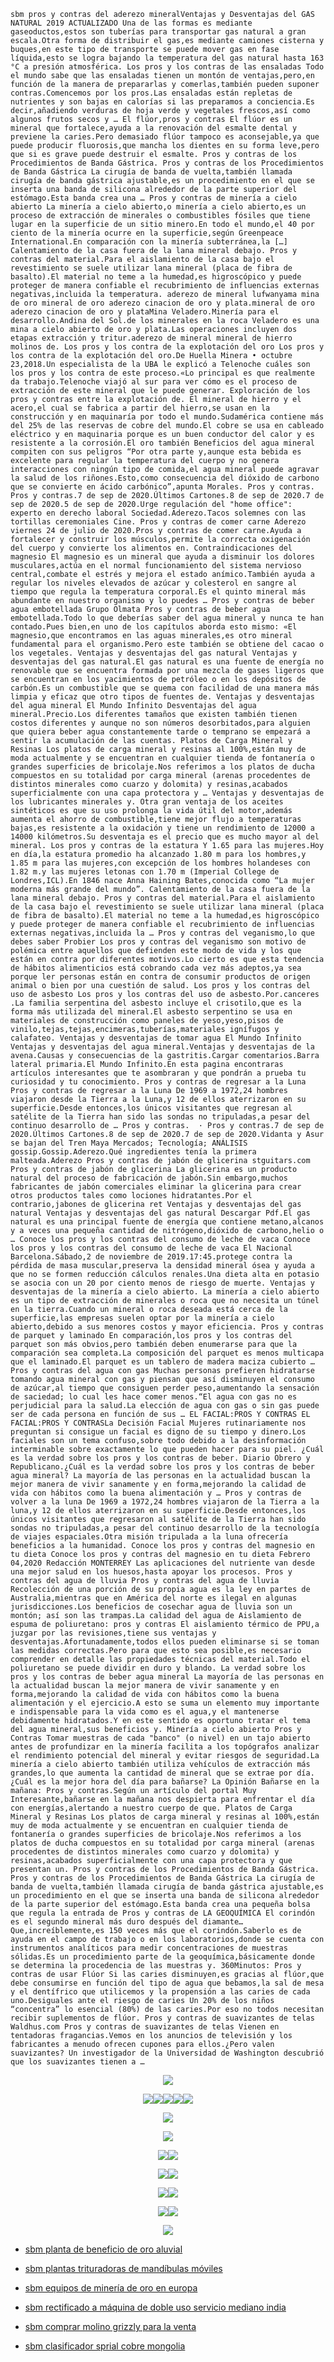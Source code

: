 
```
sbm pros y contras del aderezo mineralVentajas y Desventajas del GAS NATURAL 2019 ACTUALIZADO Una de las formas es mediante gaseoductos,estos son tuberías para transportar gas natural a gran escala.Otra forma de distribuir el gas,es mediante camiones cisterna y buques,en este tipo de transporte se puede mover gas en fase líquida,esto se logra bajando la temperatura del gas natural hasta 163 °C a presión atmosférica. Los pros y los contras de las ensaladas Todo el mundo sabe que las ensaladas tienen un montón de ventajas,pero,en función de la manera de prepararlas y comerlas,también pueden suponer contras.Comencemos por los pros.Las ensaladas están repletas de nutrientes y son bajas en calorías si las preparamos a conciencia.Es decir,añadiendo verduras de hoja verde y vegetales frescos,así como algunos frutos secos y … El flúor,pros y contras El flúor es un mineral que fortalece,ayuda a la renovación del esmalte dental y previene la caries.Pero demasiado flúor tampoco es aconsejable,ya que puede producir fluorosis,que mancha los dientes en su forma leve,pero que si es grave puede destruir el esmalte. Pros y contras de los Procedimientos de Banda Gástrica. Pros y contras de los Procedimientos de Banda Gástrica La cirugía de banda de vuelta,también llamada cirugía de banda gástrica ajustable,es un procedimiento en el que se inserta una banda de silicona alrededor de la parte superior del estómago.Esta banda crea una … Pros y contras de minería a cielo abierto La minería a cielo abierto,o minería a cielo abierto,es un proceso de extracción de minerales o combustibles fósiles que tiene lugar en la superficie de un sitio minero.En todo el mundo,el 40 por ciento de la minería ocurre en la superficie,según Greenpeace International.En comparación con la minería subterránea,la […] Calentamiento de la casa fuera de la lana mineral debajo. Pros y contras del material.Para el aislamiento de la casa bajo el revestimiento se suele utilizar lana mineral (placa de fibra de basalto).El material no teme a la humedad,es higroscópico y puede proteger de manera confiable el recubrimiento de influencias externas negativas,incluida la temperatura. aderezo de mineral lufwanyama mina de oro mineral de oro aderezo cinacion de oro y plata.mineral de oro aderezo cinacion de oro y plataMina Veladero.Minería para el desarrollo.Andina del Sol.de los minerales en la roca Veladero es una mina a cielo abierto de oro y plata.Las operaciones incluyen dos etapas extracción y tritur.aderezo de mineral mineral de hierro molinos de. Los pros y los contra de la explotación del oro Los pros y los contra de la explotación del oro.De Huella Minera • octubre 23,2018.Un especialista de la UBA le explicó a Telenoche cuáles son los pros y los contra de este proceso.«Lo principal es que realmente da trabajo.Telenoche viajó al sur para ver cómo es el proceso de extracción de este mineral que le puede generar. Exploración de los pros y contras entre la explotación de. El mineral de hierro y el acero,el cual se fabrica a partir del hierro,se usan en la construcción y en maquinaría por todo el mundo.Sudamérica contiene más del 25% de las reservas de cobre del mundo.El cobre se usa en cableado eléctrico y en maquinaria porque es un buen conductor del calor y es resistente a la corrosión.El oro también Beneficios del agua mineral compiten con sus peligros “Por otra parte y,aunque esta bebida es excelente para regular la temperatura del cuerpo y no genera interacciones con ningún tipo de comida,el agua mineral puede agravar la salud de los riñones.Esto,como consecuencia del dióxido de carbono que se convierte en ácido carbónico”,apunta Morales. Pros y contras. Pros y contras.7 de sep de 2020.Últimos Cartones.8 de sep de 2020.7 de sep de 2020.5 de sep de 2020.Urge regulación del "home office": experto en derecho laboral Sociedad.Aderezo.Tacos solemnes con las tortillas ceremoniales Cine. Pros y contras de comer carne Aderezo viernes 24 de julio de 2020.Pros y contras de comer carne.Ayuda a fortalecer y construir los músculos,permite la correcta oxigenación del cuerpo y convierte los alimentos en. Contraindicaciones del magnesio El magnesio es un mineral que ayuda a disminuir los dolores musculares,actúa en el normal funcionamiento del sistema nervioso central,combate el estrés y mejora el estado anímico.También ayuda a regular los niveles elevados de azúcar y colesterol en sangre al tiempo que regula la temperatura corporal.Es el quinto mineral más abundante en nuestro organismo y lo puedes … Pros y contras de beber agua embotellada Grupo Olmata Pros y contras de beber agua embotellada.Todo lo que deberías saber del agua mineral y nunca te han contado.Pues bien,en uno de los capítulos aborda esto mismo: «El magnesio,que encontramos en las aguas minerales,es otro mineral fundamental para el organismo.Pero este también se obtiene del cacao o los vegetales. Ventajas y desventajas del gas natural Ventajas y desventajas del gas natural.El gas natural es una fuente de energía no renovable que se encuentra formada por una mezcla de gases ligeros que se encuentran en los yacimientos de petróleo o en los depósitos de carbón.Es un combustible que se quema con facilidad de una manera más limpia y eficaz que otro tipos de fuentes de. Ventajas y desventajas del agua mineral El Mundo Infinito Desventajas del agua mineral.Precio.Los diferentes tamaños que existen también tienen costos diferentes y aunque no son números desorbitados,para alguien que quiera beber agua constantemente tarde o temprano se empezará a sentir la acumulación de las cuentas. Platos de Carga Mineral y Resinas Los platos de carga mineral y resinas al 100%,están muy de moda actualmente y se encuentran en cualquier tienda de fontanería o grandes superficies de bricolaje.Nos referimos a los platos de ducha compuestos en su totalidad por carga mineral (arenas procedentes de distintos minerales como cuarzo y dolomita) y resinas,acabados superficialmente con una capa protectora y … Ventajas y desventajas de los lubricantes minerales y. Otra gran ventaja de los aceites sintéticos es que su uso prolonga la vida útil del motor,además aumenta el ahorro de combustible,tiene mejor flujo a temperaturas bajas,es resistente a la oxidación y tiene un rendimiento de 12000 a 14000 kilómetros.Su desventaja es el precio que es mucho mayor al del mineral. Los pros y contras de la estatura Y 1.65 para las mujeres.Hoy en día,la estatura promedio ha alcanzado 1.80 m para los hombres,y 1.85 m para las mujeres,con excepción de los hombres holandeses con 1.82 m.y las mujeres letonas con 1.70 m (Imperial College de Londres,ICL).En 1846 nace Anna Haining Bates,conocida como “La mujer moderna más grande del mundo”. Calentamiento de la casa fuera de la lana mineral debajo. Pros y contras del material.Para el aislamiento de la casa bajo el revestimiento se suele utilizar lana mineral (placa de fibra de basalto).El material no teme a la humedad,es higroscópico y puede proteger de manera confiable el recubrimiento de influencias externas negativas,incluida la … Pros y contras del veganismo,lo que debes saber Probier Los pros y contras del veganismo son motivo de polémica entre aquellos que defienden este modo de vida y los que están en contra por diferentes motivos.Lo cierto es que esta tendencia de hábitos alimenticios está cobrando cada vez más adeptos,ya sea porque ler personas están en contra de consumir productos de origen animal o bien por una cuestión de salud. Los pros y los contras del uso de asbesto Los pros y los contras del uso de asbesto.Por.canceres .La familia serpentina del asbesto incluye el crisotilo,que es la forma más utilizada del mineral.El asbesto serpentino se usa en materiales de construcción como paneles de yeso,yeso,pisos de vinilo,tejas,tejas,encimeras,tuberías,materiales ignífugos y calafateo. Ventajas y desventajas de tomar agua El Mundo Infinito Ventajas y desventajas del agua mineral.Ventajas y desventajas de la avena.Causas y consecuencias de la gastritis.Cargar comentarios.Barra lateral primaria.El Mundo Infinito.En esta pagina encontraras artículos interesantes que te asombraran y que pondrán a prueba tu curiosidad y tu conocimiento. Pros y contras de regresar a la Luna Pros y contras de regresar a la Luna De 1969 a 1972,24 hombres viajaron desde la Tierra a la Luna,y 12 de ellos aterrizaron en su superficie.Desde entonces,los únicos visitantes que regresan al satélite de la Tierra han sido las sondas no tripuladas,a pesar del continuo desarrollo de … Pros y contras.  · Pros y contras.7 de sep de 2020.Últimos Cartones.8 de sep de 2020.7 de sep de 2020.Vidanta y Asur se bajan del Tren Maya Mercados; Tecnología; ANÁLISIS gossip.Gossip.Aderezo.Qué ingredientes tenía la primera malteada.Aderezo Pros y contras de jabón de glicerina stguitars.com Pros y contras de jabón de glicerina La glicerina es un producto natural del proceso de fabricación de jabón.Sin embargo,muchos fabricantes de jabón comerciales eliminar la glicerina para crear otros productos tales como lociones hidratantes.Por el contrario,jabones de glicerina ret Ventajas y desventajas del gas natural Ventajas y desventajas del gas natural Descargar Pdf.El gas natural es una principal fuente de energía que contiene metano,alcanos y a veces una pequeña cantidad de nitrógeno,dióxido de carbono,helio o … Conoce los pros y los contras del consumo de leche de vaca Conoce los pros y los contras del consumo de leche de vaca El Nacional Barcelona.Sábado,2 de noviembre de 2019.17:45.protege contra la pérdida de masa muscular,preserva la densidad mineral ósea y ayuda a que no se formen reducción cálculos renales.Una dieta alta en potasio se asocia con un 20 por ciento menos de riesgo de muerte. Ventajas y desventajas de la minería a cielo abierto. La minería a cielo abierto es un tipo de extracción de minerales o roca que no necesita un túnel en la tierra.Cuando un mineral o roca deseada está cerca de la superficie,las empresas suelen optar por la minería a cielo abierto,debido a sus menores costos y mayor eficiencia. Pros y contras de parquet y laminado En comparación,los pros y los contras del parquet son más obvios,pero también deben enumerarse para que la comparación sea completa.La composición del parquet es menos multicapa que el laminado.El parquet es un tablero de madera maciza cubierto … Pros y contras del agua con gas Muchas personas prefieren hidratarse tomando agua mineral con gas y piensan que así disminuyen el consumo de azúcar,al tiempo que consiguen perder peso,aumentando la sensación de saciedad; lo cual les hace comer menos.“El agua con gas no es perjudicial para la salud.La elección de agua con gas o sin gas puede ser de cada persona en función de sus … EL FACIAL:PROS Y CONTRAS EL FACIAL:PROS Y CONTRASLa Decisión Facial Mujeres rutinariamente nos preguntan si consigue un facial es digno de su tiempo y dinero.Los faciales son un tema confuso,sobre todo debido a la desinformación interminable sobre exactamente lo que pueden hacer para su piel. ¿Cuál es la verdad sobre los pros y los contras de beber. Diario Obrero y Republicano.¿Cuál es la verdad sobre los pros y los contras de beber agua mineral? La mayoría de las personas en la actualidad buscan la mejor manera de vivir sanamente y en forma,mejorando la calidad de vida con hábitos como la buena alimentación y … Pros y contras de volver a la luna De 1969 a 1972,24 hombres viajaron de la Tierra a la luna,y 12 de ellos aterrizaron en su superficie.Desde entonces,los únicos visitantes que regresaron al satélite de la Tierra han sido sondas no tripuladas,a pesar del continuo desarrollo de la tecnología de viajes espaciales.Otra misión tripulada a la luna ofrecería beneficios a la humanidad. Conoce los pros y contras del magnesio en tu dieta Conoce los pros y contras del magnesio en tu dieta Febrero 04,2020 Redacción MONTERREY Las aplicaciones del nutriente van desde una mejor salud en los huesos,hasta apoyar los procesos. Pros y contras del agua de lluvia Pros y contras del agua de lluvia Recolección de una porción de su propia agua es la ley en partes de Australia,mientras que en América del norte es ilegal en algunas jurisdicciones.Los beneficios de cosechar agua de lluvia son un montón; así son las trampas.La calidad del agua de Aislamiento de espuma de poliuretano: pros y contras El aislamiento térmico de PPU,a juzgar por las revisiones,tiene sus ventajas y desventajas.Afortunadamente,todos ellos pueden eliminarse si se toman las medidas correctas.Pero para que esto sea posible,es necesario comprender en detalle las propiedades técnicas del material.Todo el poliuretano se puede dividir en duro y blando. La verdad sobre los pros y los contras de beber agua mineral La mayoría de las personas en la actualidad buscan la mejor manera de vivir sanamente y en forma,mejorando la calidad de vida con hábitos como la buena alimentación y el ejercicio.A esto se suma un elemento muy importante e indispensable para la vida como es el agua,y el mantenerse debidamente hidratados.Y en este sentido es oportuno tratar el tema del agua mineral,sus beneficios y. Minería a cielo abierto Pros y Contras Tomar muestras de cada "banco" (o nivel) en un tajo abierto antes de profundizar en la minería facilita a los topógrafos analizar el rendimiento potencial del mineral y evitar riesgos de seguridad.La minería a cielo abierto también utiliza vehículos de extracción más grandes,lo que aumenta la cantidad de mineral que se extrae por día. ¿Cuál es la mejor hora del día para bañarse? La Opinión Bañarse en la mañana: Pros y contras.Según un artículo del portal Muy Interesante,bañarse en la mañana nos despierta para enfrentar el día con energías,alertando a nuestro cuerpo de que. Platos de Carga Mineral y Resinas Los platos de carga mineral y resinas al 100%,están muy de moda actualmente y se encuentran en cualquier tienda de fontanería o grandes superficies de bricolaje.Nos referimos a los platos de ducha compuestos en su totalidad por carga mineral (arenas procedentes de distintos minerales como cuarzo y dolomita) y resinas,acabados superficialmente con una capa protectora y que presentan un. Pros y contras de los Procedimientos de Banda Gástrica. Pros y contras de los Procedimientos de Banda Gástrica La cirugía de banda de vuelta,también llamada cirugía de banda gástrica ajustable,es un procedimiento en el que se inserta una banda de silicona alrededor de la parte superior del estómago.Esta banda crea una pequeña bolsa que regula la entrada de Pros y contras de LA GEOQUÍMICA El corindón es el segundo mineral más duro después del diamante… Que,increíblemente,es 150 veces más que el corindón.Saberlo es de ayuda en el campo de trabajo o en los laboratorios,donde se cuenta con instrumentos analíticos para medir concentraciones de muestras sólidas.Es un procedimiento parte de la geoquímica,básicamente donde se determina la procedencia de las muestras y. 360Minutos: Pros y contras de usar Flúor Si las caries disminuyen,es gracias al flúor,que debe consumirse en función del tipo de agua que bebamos,la sal de mesa y el dentífrico que utilicemos y la propensión a las caries de cada uno.Desiguales ante el riesgo de caries Un 20% de los niños “concentra” lo esencial (80%) de las caries.Por eso no todos necesitan recibir suplementos de flúor. Pros y contras de suavizantes de telas Waldhus.com Pros y contras de suavizantes de telas Vienen en tentadoras fragancias.Vemos en los anuncios de televisión y los fabricantes a menudo ofrecen cupones para ellos.¿Pero valen suavizantes? Un investigador de la Universidad de Washington descubrió que los suavizantes tienen a … 
```

<div align="center">

<a href="https://es-crusher.shibang-china.com/github&k=sbm+pros+y+contras+del+aderezo+mineral"><img src="https://static.shibang-china.com/es/crusher/logo.jpg"></a>

<a href="https://es-crusher.shibang-china.com/github&k=sbm+pros+y+contras+del+aderezo+mineral"><img src="https://static.shibang-china.com/es/crusher/index.jpg"></a><a href="https://es-crusher.shibang-china.com/material.htmlgithub&k=sbm+pros+y+contras+del+aderezo+mineral"><img src="https://static.shibang-china.com/es/crusher/material.jpg"></a><a href="https://es-crusher.shibang-china.com/application.htmlgithub&k=sbm+pros+y+contras+del+aderezo+mineral"><img src="https://static.shibang-china.com/es/crusher/application.jpg"></a><a href="https://es-crusher.shibang-china.com/aboutus.htmlgithub&k=sbm+pros+y+contras+del+aderezo+mineral"><img src="https://static.shibang-china.com/es/crusher/aboutus.jpg"></a><a href="https://es-crusher.shibang-china.com/contact.htmlgithub&k=sbm+pros+y+contras+del+aderezo+mineral"><img src="https://static.shibang-china.com/es/crusher/contact.jpg"></a>

<a href="https://es-crusher.shibang-china.com/github&k=sbm+pros+y+contras+del+aderezo+mineral"><img src="https://static.shibang-china.com/es/crusher/banner.jpg"></a>

<a href="https://swt.shibang-china.com/github&k=sbm+pros+y+contras+del+aderezo+mineral"><img src="https://static.shibang-china.com/es/crusher/text.jpg"></a>

<a href="https://swt.shibang-china.com/github&k=sbm+pros+y+contras+del+aderezo+mineral"><img src="https://static.shibang-china.com/es/crusher/chat.jpg"></a><a href="https://es-crusher.shibang-china.com/contact.htmlgithub&k=sbm+pros+y+contras+del+aderezo+mineral"><img src="https://static.shibang-china.com/es/crusher/message.jpg"></a>

<a href="https://es-crusher.shibang-china.com/products/pe.htmlgithub&k=sbm+pros+y+contras+del+aderezo+mineral"><img src="https://static.shibang-china.com/es/crusher/pe.jpg"></a><a href="https://es-crusher.shibang-china.com/products/pf.htmlgithub&k=sbm+pros+y+contras+del+aderezo+mineral"><img src="https://static.shibang-china.com/es/crusher/pf.jpg"></a>

<a href="https://es-crusher.shibang-china.com/products/hpt.htmlgithub&k=sbm+pros+y+contras+del+aderezo+mineral"><img src="https://static.shibang-china.com/es/crusher/hpt.jpg"></a><a href="https://es-crusher.shibang-china.com/products/vsi.htmlgithub&k=sbm+pros+y+contras+del+aderezo+mineral"><img src="https://static.shibang-china.com/es/crusher/vsi.jpg"></a>

<a href="https://es-crusher.shibang-china.com/products/klv.htmlgithub&k=sbm+pros+y+contras+del+aderezo+mineral"><img src="https://static.shibang-china.com/es/crusher/klv.jpg"></a><a href="https://es-crusher.shibang-china.com/products/portable.htmlgithub&k=sbm+pros+y+contras+del+aderezo+mineral"><img src="https://static.shibang-china.com/es/crusher/portable.jpg"></a>

<a href="https://swt.shibang-china.com/github&k=sbm+pros+y+contras+del+aderezo+mineral"><img src="https://static.shibang-china.com/es/crusher/case.jpg"></a>

</div>


* [sbm planta de beneficio de oro aluvial](sbm%20planta%20de%20beneficio%20de%20oro%20aluvial.md)

* [sbm plantas trituradoras de mandíbulas móviles](sbm%20plantas%20trituradoras%20de%20mand%C3%ADbulas%20m%C3%B3viles.md)

* [sbm equipos de minería de oro en europa](sbm%20equipos%20de%20miner%C3%ADa%20de%20oro%20en%20europa.md)

* [sbm rectificado a máquina de doble uso servicio mediano india](sbm%20rectificado%20a%20m%C3%A1quina%20de%20doble%20uso%20servicio%20mediano%20india.md)

* [sbm comprar molino grizzly para la venta](sbm%20comprar%20molino%20grizzly%20para%20la%20venta.md)

* [sbm clasificador sprial cobre mongolia](sbm%20clasificador%20sprial%20cobre%20mongolia.md)